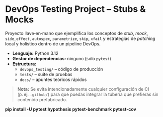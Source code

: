 
# DevOps Testing Project – Stubs & Mocks

Proyecto llave‑en‑mano que ejemplifica los conceptos de *stub*, *mock*, `side_effect`,
`autospec`, `parametrize`, `skip`, `xfail` y estrategias de *patching* local
y holístico dentro de un pipeline DevOps.

* **Lenguaje:** Python 3.12  
* **Gestor de dependencias:** ninguno (sólo `pytest`)  
* **Estructura:**  
  * `devops_testing/` – código de producción  
  * `tests/` – suite de pruebas  
  * `docs/` – apuntes teóricos rápidos  

> **Nota:** Se evita intencionadamente cualquier configuración de CI (p. ej. `.github/`)
para que puedas integrar la tubería que prefieras sin contenido prefabricado.

**pip install -U pytest hypothesis pytest-benchmark pytest-cov**
